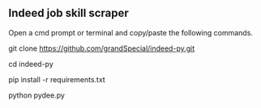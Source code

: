 ## Indeed job skill scraper 

Open a cmd prompt or terminal and copy/paste the following commands. 

git clone https://github.com/grandSpecial/indeed-py.git

cd indeed-py

pip install -r requirements.txt

python pydee.py
